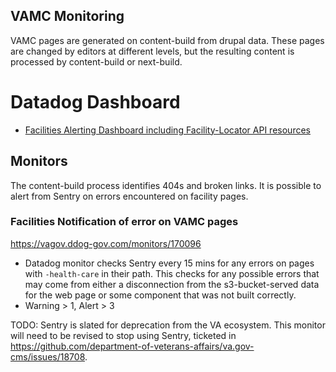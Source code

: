 ## VAMC Monitoring

VAMC pages are generated on content-build from drupal data. These pages are changed by editors at different levels, but the resulting content is processed by content-build or next-build. 

# Datadog Dashboard
 - [Facilities Alerting Dashboard including Facility-Locator API resources](https://vagov.ddog-gov.com/dashboard/3vy-h6h-4ek/sitewide-facilities)

## Monitors
The content-build process identifies 404s and broken links. 
It is possible to alert from Sentry on errors encountered on facility pages. 

### Facilities Notification of error on VAMC pages
https://vagov.ddog-gov.com/monitors/170096

- Datadog monitor checks Sentry every 15 mins for any errors on pages with `-health-care` in their path. This checks for any possible errors that may come from either a disconnection from the s3-bucket-served data for the web page or some component that was not built correctly.
- Warning > 1, Alert > 3

TODO: Sentry is slated for deprecation from the VA ecosystem. This monitor will need to be revised to stop using Sentry, ticketed in https://github.com/department-of-veterans-affairs/va.gov-cms/issues/18708.

